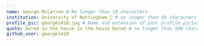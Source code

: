 ```yaml
---
name: George McCarron # No longer than 18 characters
institution: University of Nottingham 🚩 # no longer than 58 characters
profile_pic: george1410.jpg # Name and extension of your profile picture(ex. mona.png)
quote: bored in the house in the house bored # no longer than 100 characters
github_user: george1410
---
```


